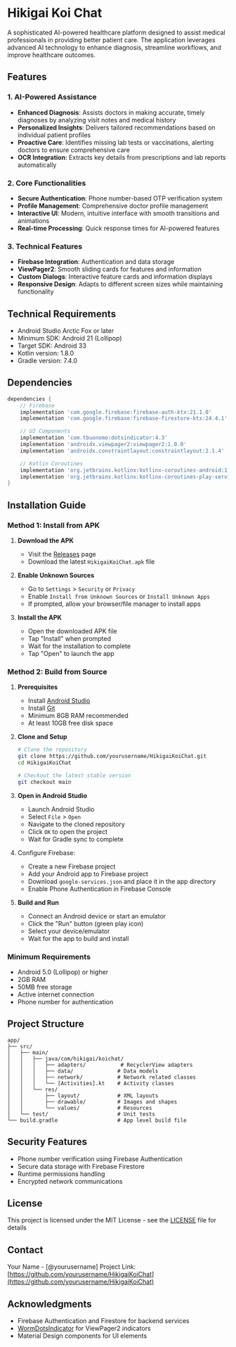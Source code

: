 # Hikigai Koi Chat

A sophisticated AI-powered healthcare platform designed to assist medical professionals in providing better patient care. The application leverages advanced AI technology to enhance diagnosis, streamline workflows, and improve healthcare outcomes.

## Features

### 1. AI-Powered Assistance
- **Enhanced Diagnosis**: Assists doctors in making accurate, timely diagnoses by analyzing visit notes and medical history
- **Personalized Insights**: Delivers tailored recommendations based on individual patient profiles
- **Proactive Care**: Identifies missing lab tests or vaccinations, alerting doctors to ensure comprehensive care
- **OCR Integration**: Extracts key details from prescriptions and lab reports automatically

### 2. Core Functionalities
- **Secure Authentication**: Phone number-based OTP verification system
- **Profile Management**: Comprehensive doctor profile management
- **Interactive UI**: Modern, intuitive interface with smooth transitions and animations
- **Real-time Processing**: Quick response times for AI-powered features

### 3. Technical Features
- **Firebase Integration**: Authentication and data storage
- **ViewPager2**: Smooth sliding cards for features and information
- **Custom Dialogs**: Interactive feature cards and information displays
- **Responsive Design**: Adapts to different screen sizes while maintaining functionality

## Technical Requirements

- Android Studio Arctic Fox or later
- Minimum SDK: Android 21 (Lollipop)
- Target SDK: Android 33
- Kotlin version: 1.8.0
- Gradle version: 7.4.0

## Dependencies

```gradle
dependencies {
    // Firebase
    implementation 'com.google.firebase:firebase-auth-ktx:21.1.0'
    implementation 'com.google.firebase:firebase-firestore-ktx:24.4.1'

    // UI Components
    implementation 'com.tbuonomo:dotsindicator:4.3'
    implementation 'androidx.viewpager2:viewpager2:1.0.0'
    implementation 'androidx.constraintlayout:constraintlayout:2.1.4'

    // Kotlin Coroutines
    implementation 'org.jetbrains.kotlinx:kotlinx-coroutines-android:1.6.4'
    implementation 'org.jetbrains.kotlinx:kotlinx-coroutines-play-services:1.6.4'
}
```

## Installation Guide

### Method 1: Install from APK
1. **Download the APK**
   - Visit the [Releases](https://github.com/yourusername/HikigaiKoiChat/releases) page
   - Download the latest `HikigaiKoiChat.apk` file
   
2. **Enable Unknown Sources**
   - Go to `Settings` > `Security` or `Privacy`
   - Enable `Install from Unknown Sources` or `Install Unknown Apps`
   - If prompted, allow your browser/file manager to install apps

3. **Install the APK**
   - Open the downloaded APK file
   - Tap "Install" when prompted
   - Wait for the installation to complete
   - Tap "Open" to launch the app

### Method 2: Build from Source
1. **Prerequisites**
   - Install [Android Studio](https://developer.android.com/studio)
   - Install [Git](https://git-scm.com/downloads)
   - Minimum 8GB RAM recommended
   - At least 10GB free disk space

2. **Clone and Setup**
   ```bash
   # Clone the repository
   git clone https://github.com/yourusername/HikigaiKoiChat.git
   cd HikigaiKoiChat

   # Checkout the latest stable version
   git checkout main
   ```

3. **Open in Android Studio**
   - Launch Android Studio
   - Select `File` > `Open`
   - Navigate to the cloned repository
   - Click `OK` to open the project
   - Wait for Gradle sync to complete

3. Configure Firebase:
   - Create a new Firebase project
   - Add your Android app to Firebase project
   - Download `google-services.json` and place it in the app directory
   - Enable Phone Authentication in Firebase Console

5. **Build and Run**
   - Connect an Android device or start an emulator
   - Click the "Run" button (green play icon)
   - Select your device/emulator
   - Wait for the app to build and install

### Minimum Requirements
- Android 5.0 (Lollipop) or higher
- 2GB RAM
- 50MB free storage
- Active internet connection
- Phone number for authentication

## Project Structure

```
app/
├── src/
│   ├── main/
│   │   ├── java/com/hikigai/koichat/
│   │   │   ├── adapters/           # RecyclerView adapters
│   │   │   ├── data/              # Data models
│   │   │   ├── network/           # Network related classes
│   │   │   └── [Activities].kt    # Activity classes
│   │   └── res/
│   │       ├── layout/            # XML layouts
│   │       ├── drawable/          # Images and shapes
│   │       └── values/            # Resources
│   └── test/                      # Unit tests
└── build.gradle                   # App level build file
```

## Security Features

- Phone number verification using Firebase Authentication
- Secure data storage with Firebase Firestore
- Runtime permissions handling
- Encrypted network communications

## License

This project is licensed under the MIT License - see the [LICENSE](LICENSE) file for details

## Contact

Your Name - [@yourusername]
Project Link: [https://github.com/yourusername/HikigaiKoiChat](https://github.com/yourusername/HikigaiKoiChat)

## Acknowledgments

- Firebase Authentication and Firestore for backend services
- [WormDotsIndicator](https://github.com/tommybuonomo/dotsindicator) for ViewPager2 indicators
- Material Design components for UI elements 